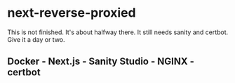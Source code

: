 # next-reverse-proxied

This is not finished.  It's about halfway there.  It still needs sanity and certbot.  Give it a day or two.  

## Docker - Next.js - Sanity Studio - NGINX - certbot
